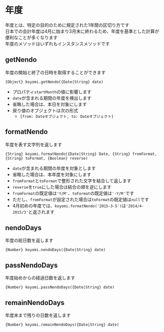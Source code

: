 # 年度

年度とは、特定の目的のために規定された1年間の区切り方です  
日本での会計年度は4月に始まり3月末に終わるため、年度を基準とした計算が便利なことが多くなります  
年度のメソッドはいずれもインスタンスメソッドです

## getNendo

年度の開始と終了の日時を取得することができます  

`{Object} koyomi.getNendo({Date|String} date)`

  + プロパティ`startMonth`の値に影響します
  + `date`が含まれる期間の年度を検出します
  + 省略した場合は、本日を対象にします
  + 戻り値のオブジェクトは次の形式
      + `{from: Dateオブジェクト, to: Dateオブジェクト}`


## formatNendo

年度を表す文字列を返します

`{String} koyomi.formatNendo({Date|String} Date, {String} fromFormat, {String} toFormat, {Boolean} reverse)`

  + `date`が含まれる期間の年度を対象とします
  + 省略した場合は、本年度を対象にします
  + `fromFormat`と`toFormat`で整形された文字を結合して返します
  + `reverse`を`true`にした場合は結合の順を逆にします
  + `fromFormat`の既定値は`'Y/M'`、`toFormat`の既定値は`'-Y/M'`です
  + ただし、`fromFormat`が設定された場合は`toFormat`の既定値は`null`です
  + 4月初めの年度では、`koyomi.formatNendo('2015-3-5')`は`'2014/4-2015/3'`と返されます


## nendoDays

年度の総日数を返します

`{Number} koyomi.nendoDays({Date|String} date)`


## passNendoDays

年度始めからの経過日数を返します

`{Number} koyomi.passNendoDays({Date|String} date)`


## remainNendoDays

年度末まで残りの日数を返します

`{Number} koyomi.remainNendoDays({Date|String} date)`

